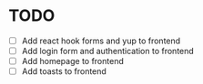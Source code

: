 # TODO
- [ ] Add react hook forms and yup to frontend
- [ ] Add login form and authentication to frontend
- [ ] Add homepage to frontend 
- [ ] Add toasts to frontend